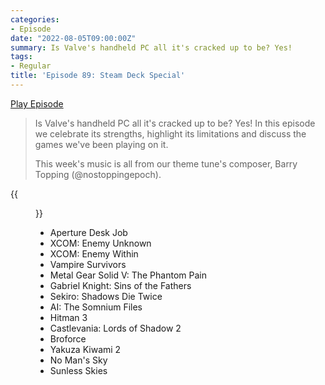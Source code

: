 ```yaml
---
categories:
- Episode
date: "2022-08-05T09:00:00Z"
summary: Is Valve's handheld PC all it's cracked up to be? Yes!
tags:
- Regular
title: 'Episode 89: Steam Deck Special'
---
```


[Play Episode](https://www.patreon.com/posts/episode-89-steam-70078418)
> Is Valve's handheld PC all it's cracked up to be? Yes! In this episode we celebrate its strengths, highlight its limitations and discuss the games we've been playing on it.
>
> This week's music is all from our theme tune's composer, Barry Topping (@nostoppingepoch).

{{<figure 
    src="/assets/images/steam-spreading.jpeg"
    alt="Steam Spreading" >}}

- Aperture Desk Job
- XCOM: Enemy Unknown
- XCOM: Enemy Within
- Vampire Survivors
- Metal Gear Solid V: The Phantom Pain
- Gabriel Knight: Sins of the Fathers
- Sekiro: Shadows Die Twice
- AI: The Somnium Files
- Hitman 3
- Castlevania: Lords of Shadow 2
- Broforce
- Yakuza Kiwami 2
- No Man's Sky
- Sunless Skies
